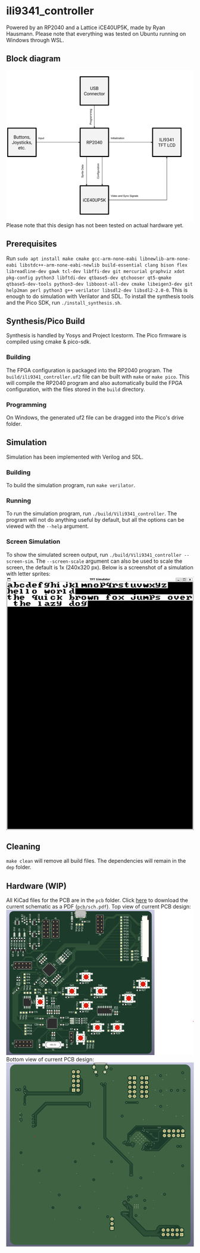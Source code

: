# ili9341_controller
Powered by an RP2040 and a Lattice iCE40UP5K, made by Ryan Hausmann.
Please note that everything was tested on Ubuntu running on Windows through WSL.

## Block diagram
![](photos/block_diagram.svg)
Please note that this design has not been tested on actual hardware yet.

## Prerequisites
Run `sudo apt install make cmake gcc-arm-none-eabi libnewlib-arm-none-eabi libstdc++-arm-none-eabi-newlib build-essential clang bison flex libreadline-dev gawk tcl-dev libffi-dev git mercurial graphviz xdot pkg-config python3 libftdi-dev qtbase5-dev qtchooser qt5-qmake qtbase5-dev-tools python3-dev libboost-all-dev cmake libeigen3-dev git help2man perl python3 g++ verilator libsdl2-dev libsdl2-2.0-0`.
This is enough to do simulation with Verilator and SDL. To install the synthesis tools and the Pico SDK, run `./install_synthesis.sh`.

## Synthesis/Pico Build
Synthesis is handled by Yosys and Project Icestorm. The Pico firmware is compiled using cmake & pico-sdk.
### Building
The FPGA configuration is packaged into the RP2040 program. The `build/ili9341_controller.uf2` file can be built with `make` or `make pico`. This will compile the RP2040 program and also automatically build the FPGA configuration, with the files stored in the `build` directory. 
### Programming
On Windows, the generated uf2 file can be dragged into the Pico's drive folder.


## Simulation
Simulation has been implemented with Verilog and SDL.
### Building
To build the simulation program, run `make verilator`.
### Running
To run the simulation program, run `./build/Vili9341_controller`. The program will not do anything useful by default, but all the options can be viewed with the `--help` argument.
### Screen Simulation
To show the simulated screen output, run `./build/Vili9341_controller --screen-sim`. The `--screen-scale` argument can also be used to scale the screen, the default is 1x (240x320 px).
Below is a screenshot of a simulation with letter sprites:
![](photos/sim_screenshot.png)

## Cleaning
`make clean` will remove all build files. The dependencies will remain in the `dep` folder.

## Hardware (WIP)
All KiCad files for the PCB are in the `pcb` folder. Click [here](./pcb/sch.pdf) to download the current schematic as a PDF (`pcb/sch.pdf`).
Top view of current PCB design:
![](./photos/pcb_top.png)
Bottom view of current PCB design:
![](./photos/pcb_bottom.png)